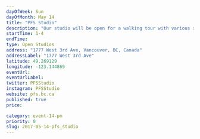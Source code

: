 ```yaml
---
dayOfWeek: Sun
dayOfMonth: May 14
title: "PFS Studio"
description: "Our studio will be open for a walking tour with various spaces set up with projects in progress with a person to answer general questions. We will have a looping slide show of award-winning projects and someone to present and answer questions in the main meeting space. "
startTime: 1-4
endTime: 
type: Open Studios
address: "1777 West 3rd Ave, Vancouver, BC, Canada"
addressLabel: "1777 West 3rd Ave"
latitude: 49.269129
longitude: -123.144869
eventUrl: 
eventUrlLabel: 
twitter: PFSStudio
instagram: PFSStudio
website: pfs.bc.ca
published: true
price: 

category: event-14-pm
priority: 0
slug: 2017-05-14-pfs_studio
---
```

